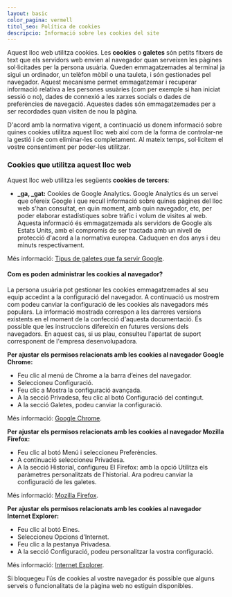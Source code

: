 ```yaml
---
layout: basic
color_pagina: vermell
titol_seo: Política de cookies
descripcio: Informació sobre les cookies del site
---
```


Aquest lloc web utilitza cookies. Les **cookies** o **galetes** són petits fitxers de text que els servidors web envien al navegador quan serveixen les pàgines sol·licitades per la persona usuària. Queden emmagatzemades al terminal ja sigui un ordinador, un telèfon mòbil o una tauleta, i són gestionades pel navegador. Aquest mecanisme permet emmagatzemar i recuperar informació relativa a les persones usuàries (com per exemple si han iniciat sessió o no), dades de connexió a les xarxes socials o dades de preferències de navegació. Aquestes dades són emmagatzemades per a ser recordades quan visiten de nou la pàgina.

D'acord amb la normativa vigent, a continuació us donem informació sobre quines cookies utilitza aquest lloc web així com de la forma de controlar-ne la gestió i de com eliminar-les completament. Al mateix temps, sol·licitem el vostre consentiment per poder-les utilitzar.

### Cookies que utilitza aquest lloc web

Aquest lloc web utilitza les següents **cookies de tercers**:

- **_ga, _gat:** Cookies de Google Analytics. Google Analytics és un servei que ofereix Google i que recull informació sobre quines pàgines del lloc web s'han consultat, en quin moment, amb quin navegador, etc, per poder elaborar estadístiques sobre tràfic i volum de visites al web. Aquesta informació és emmagatzemada als servidors de Google als Estats Units, amb el compromís de ser tractada amb un nivell de protecció d'acord a la normativa europea. Caduquen en dos anys i deu minuts respectivament.

Més informació: [Tipus de galetes que fa servir Google](https://www.google.com/policies/technologies/types/).

#### Com es poden administrar les cookies al navegador?

La persona usuària pot gestionar les cookies emmagatzemades al seu equip accedint a la configuració del navegador. A continuació us mostrem com podeu canviar la configuració de les cookies als navegadors més populars. La informació mostrada correspon a les darreres versions existents en el moment de la confecció d'aquesta documentació. És possible que les instruccions difereixin en futures versions dels navegadors. En aquest cas, si us plau, consulteu l'apartat de suport corresponent de l'empresa desenvolupadora.

**Per ajustar els permisos relacionats amb les cookies al navegador Google Chrome:**

- Feu clic al menú de Chrome a la barra d’eines del navegador.
- Seleccioneu Configuració.
- Feu clic a Mostra la configuració avançada.
- A la secció Privadesa, feu clic al botó Configuració del contingut.
- A la secció Galetes, podeu canviar la configuració.

Més informació: [Google Chrome](https://support.google.com/chrome/answer/95647?hl=ca).

**Per ajustar els permisos relacionats amb les cookies al navegador Mozilla Firefox:**

- Feu clic al botó Menú i seleccioneu Preferències.
- A continuació seleccioneu Privadesa.
- A la secció Historial, configureu El Firefox: amb la opció Utilitza els paràmetres personalitzats de l’historial. Ara podreu canviar la configuració de les galetes.

Més informació: [Mozilla Firefox](https://support.mozilla.org/es/kb/habilitar-y-deshabilitar-cookies-sitios-web-rastrear-preferencias).

**Per ajustar els permisos relacionats amb les cookies al navegador Internet Explorer:**

- Feu clic al botó Eines.
- Seleccioneu Opcions d’Internet.
- Feu clic a la pestanya Privadesa.
- A la secció Configuració, podeu personalitzar la vostra configuració.

Més informació: [Internet Explorer](https://support.microsoft.com/es-es/help/17442/windows-internet-explorer-delete-manage-cookies).


Si bloquegeu l’ús de cookies al vostre navegador és possible que alguns serveis o funcionalitats de la pàgina web no estiguin disponibles.
